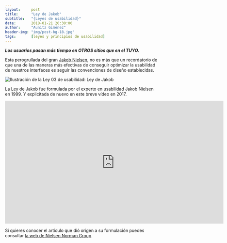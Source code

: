 ```yaml
---
layout:     post
title:      "Ley de Jakob"
subtitle:   "{Leyes de usabilidad}"
date:       2018-01-21 20:30:00
author:     "Aunitz Giménez"
header-img: "img/post-bg-18.jpg"
tags:       [leyes y principios de usabilidad]
---
```


<p><em><strong>Los usuarios pasan más tiempo en OTROS sitios que en el TUYO.</strong></em></p>

<p>Esta perogrullada del gran <a href="https://www.nngroup.com/people/jakob-nielsen/" target="_blank" rel="noopener noreferrer">Jakob Nielsen</a>, no es más que un recordatorio de que una de las maneras más efectivas de conseguir optimizar la usabilidad de nuestros interfaces es seguir las convenciones de diseño establecidas.</p>

<p><img src="{{ site.baseurl }}/img/ley-03-ley-de-jakob.png" alt="Ilustración de la Ley 03 de usabilidad: Ley de Jakob"></p>

<p>La Ley de Jakob fue formulada por el experto en usabilidad Jakob Nielsen en 1999. Y explicitada de nuevo en este breve vídeo en 2017.</p>

<div class="embed-responsive embed-responsive-16by9">
    <iframe width="720" height="405" src="https://www.youtube-nocookie.com/embed/wzb4mK9DiHM?rel=0&amp;showinfo=0" frameborder="0" allowfullscreen></iframe>
</div>

<p>Si quieres conocer el artículo que dió origen a su formulación puedes consultar <a href="https://www.nngroup.com/articles/do-interface-standards-stifle-design-creativity/" target="_blank" rel="noopener noreferrer">la web de Nielsen Norman Group</a>.</p>